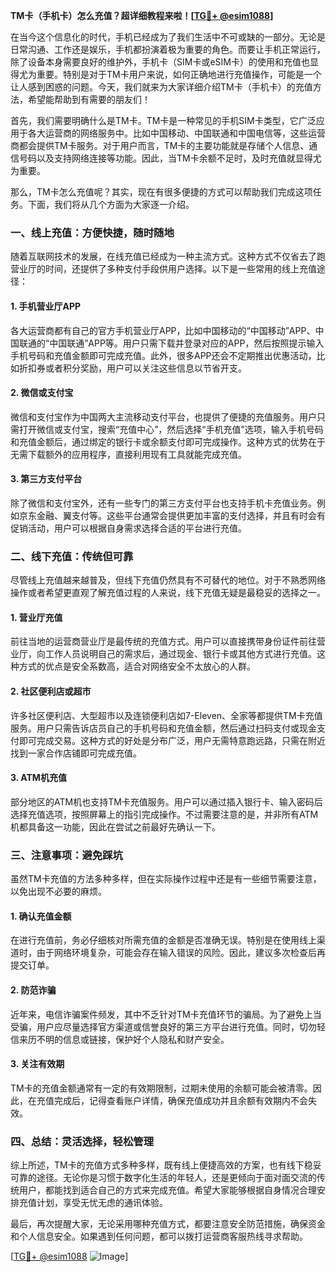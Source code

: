 **TM卡（手机卡）怎么充值？超详细教程来啦！[[TG💪+ @esim1088](https://t.me/s/esim1088)]**

在当今这个信息化的时代，手机已经成为了我们生活中不可或缺的一部分。无论是日常沟通、工作还是娱乐，手机都扮演着极为重要的角色。而要让手机正常运行，除了设备本身需要良好的维护外，手机卡（SIM卡或eSIM卡）的使用和充值也显得尤为重要。特别是对于TM卡用户来说，如何正确地进行充值操作，可能是一个让人感到困惑的问题。今天，我们就来为大家详细介绍TM卡（手机卡）的充值方法，希望能帮助到有需要的朋友们！

首先，我们需要明确什么是TM卡。TM卡是一种常见的手机SIM卡类型，它广泛应用于各大运营商的网络服务中。比如中国移动、中国联通和中国电信等，这些运营商都会提供TM卡服务。对于用户而言，TM卡的主要功能就是存储个人信息、通信号码以及支持网络连接等功能。因此，当TM卡余额不足时，及时充值就显得尤为重要。

那么，TM卡怎么充值呢？其实，现在有很多便捷的方式可以帮助我们完成这项任务。下面，我们将从几个方面为大家逐一介绍。

### **一、线上充值：方便快捷，随时随地**

随着互联网技术的发展，在线充值已经成为一种主流方式。这种方式不仅省去了跑营业厅的时间，还提供了多种支付手段供用户选择。以下是一些常用的线上充值途径：

#### **1. 手机营业厅APP**
各大运营商都有自己的官方手机营业厅APP，比如中国移动的“中国移动”APP、中国联通的“中国联通”APP等。用户只需下载并登录对应的APP，然后按照提示输入手机号码和充值金额即可完成充值。此外，很多APP还会不定期推出优惠活动，比如折扣券或者积分奖励，用户可以关注这些信息以节省开支。

#### **2. 微信或支付宝**
微信和支付宝作为中国两大主流移动支付平台，也提供了便捷的充值服务。用户只需打开微信或支付宝，搜索“充值中心”，然后选择“手机充值”选项，输入手机号码和充值金额后，通过绑定的银行卡或余额支付即可完成操作。这种方式的优势在于无需下载额外的应用程序，直接利用现有工具就能完成充值。

#### **3. 第三方支付平台**
除了微信和支付宝外，还有一些专门的第三方支付平台也支持手机卡充值业务。例如京东金融、翼支付等。这些平台通常会提供更加丰富的支付选择，并且有时会有促销活动，用户可以根据自身需求选择合适的平台进行充值。

### **二、线下充值：传统但可靠**

尽管线上充值越来越普及，但线下充值仍然具有不可替代的地位。对于不熟悉网络操作或者希望更直观了解充值过程的人来说，线下充值无疑是最稳妥的选择之一。

#### **1. 营业厅充值**
前往当地的运营商营业厅是最传统的充值方式。用户可以直接携带身份证件前往营业厅，向工作人员说明自己的需求后，通过现金、银行卡或其他方式进行充值。这种方式的优点是安全系数高，适合对网络安全不太放心的人群。

#### **2. 社区便利店或超市**
许多社区便利店、大型超市以及连锁便利店如7-Eleven、全家等都提供TM卡充值服务。用户只需告诉店员自己的手机号码和充值金额，然后通过扫码支付或现金支付即可完成交易。这种方式的好处是分布广泛，用户无需特意跑远路，只需在附近找到一家合作店铺即可完成充值。

#### **3. ATM机充值**
部分地区的ATM机也支持TM卡充值服务。用户可以通过插入银行卡、输入密码后选择充值选项，按照屏幕上的指引完成操作。不过需要注意的是，并非所有ATM机都具备这一功能，因此在尝试之前最好先确认一下。

### **三、注意事项：避免踩坑**

虽然TM卡充值的方法多种多样，但在实际操作过程中还是有一些细节需要注意，以免出现不必要的麻烦。

#### **1. 确认充值金额**
在进行充值前，务必仔细核对所需充值的金额是否准确无误。特别是在使用线上渠道时，由于网络环境复杂，可能会存在输入错误的风险。因此，建议多次检查后再提交订单。

#### **2. 防范诈骗**
近年来，电信诈骗案件频发，其中不乏针对TM卡充值环节的骗局。为了避免上当受骗，用户应尽量选择官方渠道或信誉良好的第三方平台进行充值。同时，切勿轻信来历不明的信息或链接，保护好个人隐私和财产安全。

#### **3. 关注有效期**
TM卡的充值金额通常有一定的有效期限制，过期未使用的余额可能会被清零。因此，在充值完成后，记得查看账户详情，确保充值成功并且余额有效期内不会失效。

### **四、总结：灵活选择，轻松管理**

综上所述，TM卡的充值方式多种多样，既有线上便捷高效的方案，也有线下稳妥可靠的途径。无论你是习惯于数字化生活的年轻人，还是更倾向于面对面交流的传统用户，都能找到适合自己的方式来完成充值。希望大家能够根据自身情况合理安排充值计划，享受无忧无虑的通讯体验。

最后，再次提醒大家，无论采用哪种充值方式，都要注意安全防范措施，确保资金和个人信息安全。如果遇到任何问题，都可以拨打运营商客服热线寻求帮助。

[[TG💪+ @esim1088](https://t.me/s/esim1088) ![Image](https://i.postimg.cc/4NQfJmqS/Snipaste-2025-05-13-00-14-12.png)]